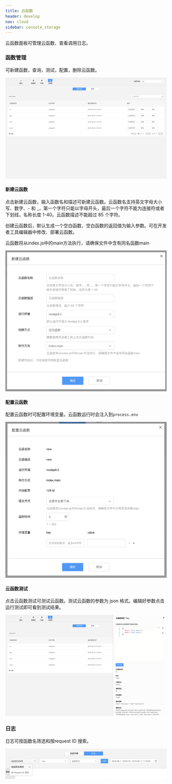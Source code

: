 ```yaml
---
title: 云函数
header: develop
nav: cloud
sidebar: console_storage
---
```


 

云函数面板可管理云函数、查看调用日志。

### 函数管理

可新建函数，查询，测试，配置，删除云函数。

![图片](../../../img/cloud/cloud_console_function.png)

#### 新建云函数

点击新建云函数，输入函数名和描述可新建云函数。云函数名支持英文字母大小写、数字、- 和 _，第一个字符只能以字母开头，最后一个字符不能为连接符或者下划线，名称长度 1-40。云函数描述不能超过 85 个字符。

创建云函数后，默认生成一个空白函数，空白函数的返回值为输入参数。可在开发者工具编辑器中修改、部署云函数。

云函数将从index.js中的main方法执行，请确保文件中含有同名函数main

![图片](../../../img/cloud/cloud_console_function_new.png)

#### 配置云函数

配置云函数时可配置环境变量。云函数运行时会注入到`process.env`


![图片](../../../img/cloud/cloud_console_function_config.png)

#### 云函数测试

点击云函数测试可测试云函数。测试云函数的参数为 json 格式。编辑好参数点击运行测试即可看到测试结果。


![图片](../../../img/cloud/cloud_console_function_test_result.png)


### 日志

日志可按函数名筛选和按request ID 搜索。

![图片](../../../img/cloud/cloud_console_function_log.png)
